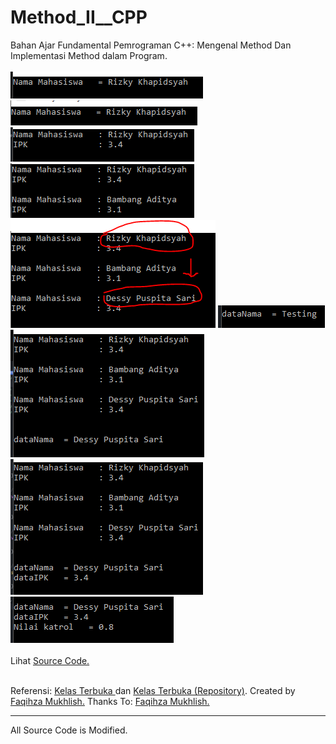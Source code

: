 # Method_II__CPP
Bahan Ajar Fundamental Pemrograman C++: Mengenal Method Dan Implementasi Method dalam Program.<br><br>
<img src="https://github.com/RizkyKhapidsyah/Method_II__CPP/blob/master/Results/001.PNG">
<img src="https://github.com/RizkyKhapidsyah/Method_II__CPP/blob/master/Results/002.PNG">
<img src="https://github.com/RizkyKhapidsyah/Method_II__CPP/blob/master/Results/003.PNG">
<img src="https://github.com/RizkyKhapidsyah/Method_II__CPP/blob/master/Results/004.PNG">
<img src="https://github.com/RizkyKhapidsyah/Method_II__CPP/blob/master/Results/005.PNG">
<img src="https://github.com/RizkyKhapidsyah/Method_II__CPP/blob/master/Results/006.PNG">
<img src="https://github.com/RizkyKhapidsyah/Method_II__CPP/blob/master/Results/007.PNG">
<img src="https://github.com/RizkyKhapidsyah/Method_II__CPP/blob/master/Results/008.PNG">
<img src="https://github.com/RizkyKhapidsyah/Method_II__CPP/blob/master/Results/009.PNG"><br><br>
Lihat <a href="https://github.com/RizkyKhapidsyah/Method_II__CPP/blob/master/Source.cpp">Source Code.</a><br><br>

Referensi: <a href="https://www.youtube.com/user/faqihzamukhlish"> Kelas Terbuka </a> dan <a href="https://github.com/kelasterbuka"> Kelas Terbuka (Repository)</a>. Created by <a href="https://github.com/faqihza">Faqihza Mukhlish.</a> Thanks To: <a href="https://www.youtube.com/channel/UCRGHjysoCemh4y7tCJQs30w/about">Faqihza Mukhlish.</a><br>

-----
All Source Code is Modified.
